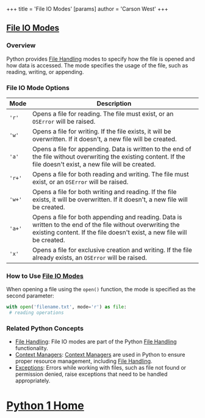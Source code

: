 +++
 title = 'File IO Modes'
[params]
	author = 'Carson West'
+++
## [File IO Modes](./../file-io-modes/)

### Overview
Python provides [File Handling](./../file-handling/) modes to specify how the file is opened and how data is accessed. The mode specifies the usage of the file, such as reading, writing, or appending.

### File IO Mode Options
| Mode | Description |
|---|---|
| `'r'` | Opens a file for reading. The file must exist, or an `OSError` will be raised. |
| `'w'` | Opens a file for writing. If the file exists, it will be overwritten. If it doesn't, a new file will be created. |
| `'a'` | Opens a file for appending. Data is written to the end of the file without overwriting the existing content. If the file doesn't exist, a new file will be created. |
| `'r+'` | Opens a file for both reading and writing. The file must exist, or an `OSError` will be raised. |
| `'w+'` | Opens a file for both writing and reading. If the file exists, it will be overwritten. If it doesn't, a new file will be created. |
| `'a+'` | Opens a file for both appending and reading. Data is written to the end of the file without overwriting the existing content. If the file doesn't exist, a new file will be created. |
| `'x'` | Opens a file for exclusive creation and writing. If the file already exists, an `OSError` will be raised. |

### How to Use [File IO Modes](./../file-io-modes/)
When opening a file using the `open()` function, the mode is specified as the second parameter:

```python
with open('filename.txt', mode='r') as file:
 # reading operations
```

### Related Python Concepts
- [File Handling](./../file-handling/): File IO modes are part of the Python [File Handling](./../file-handling/) functionality.
- [Context Managers](./../context-managers/): [Context Managers](./../context-managers/) are used in Python to ensure proper resource management, including [File Handling](./../file-handling/).
- [Exceptions](./../exceptions/): Errors while working with files, such as file not found or permission denied, raise exceptions that need to be handled appropriately.
# [Python 1 Home](./../python-1-home/)
